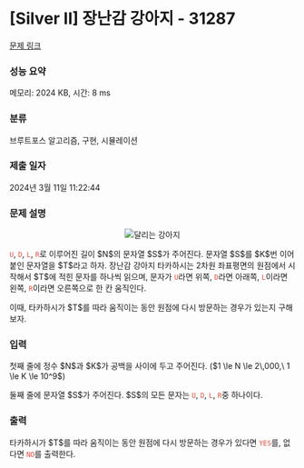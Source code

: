 # [Silver II] 장난감 강아지 - 31287 

[문제 링크](https://www.acmicpc.net/problem/31287) 

### 성능 요약

메모리: 2024 KB, 시간: 8 ms

### 분류

브루트포스 알고리즘, 구현, 시뮬레이션

### 제출 일자

2024년 3월 11일 11:22:44

### 문제 설명

<p style="text-align: center;"><img alt="달리는 강아지" src="" style="max-height:150px; object-fit:contain; display:inline-block;"></p>

<p><span style="color:#e74c3c;"><code>U</code></span>, <span style="color:#e74c3c;"><code>D</code></span>, <span style="color:#e74c3c;"><code>L</code></span>, <span style="color:#e74c3c;"><code>R</code></span>로 이루어진 길이 $N$의 문자열 $S$가 주어진다. 문자열 $S$를 $K$번 이어 붙인 문자열을 $T$라고 하자. 장난감 강아지 타카하시는 2차원 좌표평면의 원점에서 시작해서 $T$에 적힌 문자를 하나씩 읽으며, 문자가 <span style="color:#e74c3c;"><code>U</code></span>라면 위쪽, <span style="color:#e74c3c;"><code>D</code></span>라면 아래쪽, <span style="color:#e74c3c;"><code>L</code></span>이라면 왼쪽, <span style="color:#e74c3c;"><code>R</code></span>이라면 오른쪽으로 한 칸 움직인다.</p>

<p>이때, 타카하시가 $T$를 따라 움직이는 동안 원점에 다시 방문하는 경우가 있는지 구해 보자.</p>

### 입력 

 <p>첫째 줄에 정수 $N$과 $K$가 공백을 사이에 두고 주어진다. ($1 \le N \le 2\,000,\ 1 \le K \le 10^9$)</p>

<p>둘째 줄에 문자열 $S$가 주어진다. $S$의 모든 문자는 <span style="color:#e74c3c;"><code>U</code></span>, <span style="color:#e74c3c;"><code>D</code></span>, <span style="color:#e74c3c;"><code>L</code></span>, <span style="color:#e74c3c;"><code>R</code></span>중 하나이다.</p>

### 출력 

 <p>타카하시가 $T$를 따라 움직이는 동안 원점에 다시 방문하는 경우가 있다면 <span style="color:#e74c3c;"><code>YES</code></span>를, 없다면 <span style="color:#e74c3c;"><code>NO</code></span>를 출력한다.</p>

